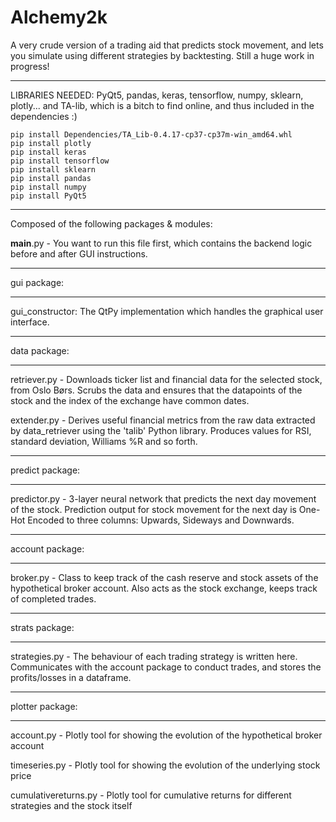 # Alchemy2k

A very crude version of a trading aid that predicts stock movement, and lets you simulate using different strategies by backtesting. Still a huge work in progress!

_________________
LIBRARIES NEEDED:
PyQt5, pandas, keras, tensorflow, numpy, sklearn, plotly...
and TA-lib, which is a bitch to find online, and thus included in the dependencies :)
```
pip install Dependencies/TA_Lib-0.4.17-cp37-cp37m-win_amd64.whl
pip install plotly
pip install keras
pip install tensorflow
pip install sklearn
pip install pandas
pip install numpy
pip install PyQt5
```
_________________________________
Composed of the following packages & modules:

__main__.py - You want to run this file first, which contains the backend logic before and after GUI instructions. 
_____________
gui package:
_____________
gui_constructor: The QtPy implementation which handles the graphical user interface. 
_____________
data package: 
_____________
retriever.py - Downloads ticker list and financial data for the selected stock, from Oslo Børs. Scrubs the data and ensures that the datapoints of the stock and the index of the exchange have common dates. 

extender.py - Derives useful financial metrics from the raw data extracted by data_retriever using the 'talib' Python library. Produces values for RSI, standard deviation, Williams %R and so forth.  
_____________
predict package: 
__________
predictor.py - 3-layer neural network that predicts the next day movement of the stock. Prediction output for stock movement for the next day is One-Hot Encoded to three columns: Upwards, Sideways and Downwards. 
_____________
account package:
________________
broker.py - Class to keep track of the cash reserve and stock assets of the hypothetical broker account. Also acts as the stock exchange, keeps track of completed trades. 
_____________
strats package:
_____________
strategies.py - The behaviour of each trading strategy is written here. Communicates with the account package to conduct trades, and stores the profits/losses in a dataframe. 
_____________
plotter package: 
_______________
account.py - Plotly tool for showing the evolution of the hypothetical broker account 

timeseries.py - Plotly tool for showing the evolution of the underlying stock price 


cumulativereturns.py - Plotly tool for cumulative returns for different strategies and the stock itself
